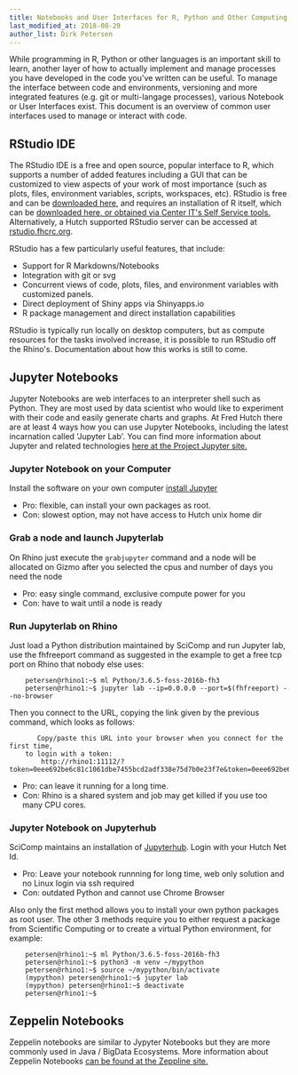 ```yaml
---
title: Notebooks and User Interfaces for R, Python and Other Computing Languages
last_modified_at: 2018-08-29
author_list: Dirk Petersen
---
```

While programming in R, Python or other languages is an important skill to learn, another layer of how to actually implement and manage processes you have developed in the code you've written can be useful.  To manage the interface between code and environments, versioning and more integrated features (e.g. git or multi-langage processes), various Notebook or User Interfaces exist.  This document is an overview of common user interfaces used to manage or interact with code.  

## RStudio IDE
The RStudio IDE is a free and open source, popular interface to R, which supports a number of added features including a GUI that can be customized to view aspects of your work of most importance (such as plots, files, environment variables, scripts, workspaces, etc).  RStudio is free and can be [downloaded here](https://www.rstudio.com/), and requires an installation of R itself, which can be [downloaded here, or obtained via Center IT's Self Service tools.](https://cran.r-project.org/)  Alternatively, a Hutch supported RStudio server can be accessed at [rstudio.fhcrc.org](http://rstudio.fhcrc.org). <!-- Note, this is currently using http, not https, so not secure in its transfer of user passwords!  But, scicomp documenation (https://teams.fhcrc.org/sites/citwiki/SciComp/Pages/Rstudio%20Server,%20rstudio.fhcrc.org.aspx) states this is only accessible from within the Hutch, so is maybe ok?? -->

RStudio has a few particularly useful features, that include:
- Support for R Markdowns/Notebooks
- Integration with git or svg
- Concurrent views of code, plots, files, and environment variables with customized panels.  
- Direct deployment of Shiny apps via Shinyapps.io
- R package management and direct installation capabilities

RStudio is typically run locally on desktop computers, but as compute resources for the tasks involved increase, it is possible to run RStudio off the Rhino's.  Documentation about how this works is still to come.  

## Jupyter Notebooks

Jupyter Notebooks are web interfaces to an interpreter shell such as Python. They are most used by data scientist who would like to experiment with their code and easily generate charts and graphs. At Fred Hutch there are at least 4 ways how you can use Jupyter Notebooks, including the latest incarnation called 'Jupyter Lab'.  You can find more information about Jupyter and related technologies [here at the Project Jupyter site.](http://jupyter.org/)

### Jupyter Notebook on your Computer

Install the software on your own computer [install Jupyter](http://jupyter.org/install)

- Pro: flexible, can install your own packages as root.
- Con: slowest option, may not have access to Hutch unix home dir 

### Grab a node and launch Jupyterlab 

On Rhino just execute the `grabjupyter` command and a node will be allocated on Gizmo after you selected the cpus and number of days you need the node

- Pro: easy single command, exclusive compute power for you
- Con: have to wait until a node is ready 

### Run Jupyterlab on Rhino

Just load a Python distribution maintained by SciComp and run Jupyter lab, use the fhfreeport command as suggested in the example to get a free tcp port on Rhino that nobody else uses:

```
    petersen@rhino1:~$ ml Python/3.6.5-foss-2016b-fh3
    petersen@rhino1:~$ jupyter lab --ip=0.0.0.0 --port=$(fhfreeport) --no-browser
```

Then you connect to the URL, copying the link given by the previous command, which looks as follows:
```
       Copy/paste this URL into your browser when you connect for the first time,
    to login with a token:
        http://rhino1:11112/?token=0eee692be6c81c1061dbe7455bcd2adf338e75d7b0e23f7e&token=0eee692be6c81c1061dbe7455bcd2adf338e75d7b0e23f7e
```

- Pro: can leave it running for a long time.
- Con: Rhino is a shared system and job may get killed if you use too many CPU cores.


### Jupyter Notebook on Jupyterhub

SciComp maintains an installation of [Jupyterhub](https://jupyterhub.fhcrc.org/). Login with your Hutch Net Id.

- Pro: Leave your notebook runnning for long time, web only solution and no Linux login via ssh required
- Con: outdated Python and cannot use Chrome Browser 

Also only the first method allows you to install your own python packages as root user. The other 3 methods require you to either request a package from Scientific Computing or to create a virtual Python environment, for example:
```
    petersen@rhino1:~$ ml Python/3.6.5-foss-2016b-fh3
    petersen@rhino1:~$ python3 -m venv ~/mypython
    petersen@rhino1:~$ source ~/mypython/bin/activate
    (mypython) petersen@rhino1:~$ jupyter lab
    (mypython) petersen@rhino1:~$ deactivate
    petersen@rhino1:~$
```

## Zeppelin Notebooks

Zeppelin notebooks are similar to Jypyter Notebooks but they are more commonly used in Java / BigData Ecosystems. More information about Zeppelin Notebooks [can be found at the Zeppline site.](https://zeppelin.apache.org/)
